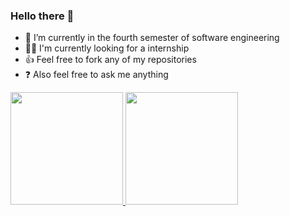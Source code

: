 ### Hello there 👋
- 🌱 I’m currently in the fourth semester of software engineering
- 🧑‍💼 I'm currently looking for a internship
- 👍 Feel free to fork any of my repositories
- ❓ Also feel free to ask me anything

<div>
<a href="https://github.com/seu-usuário-aqui">
<img loading="lazy" height="180em" src="https://github-readme-stats.vercel.app/api/top-langs/Furlanets&layout=compact&langs_count=7&theme=dracula"/>
<img loading="lazy" height="180em" src="https://github-readme-stats.vercel.app/api?Furlanets&show_icons=true&theme=dracula&include_all_commits=true&count_private=true"/>
</div>
